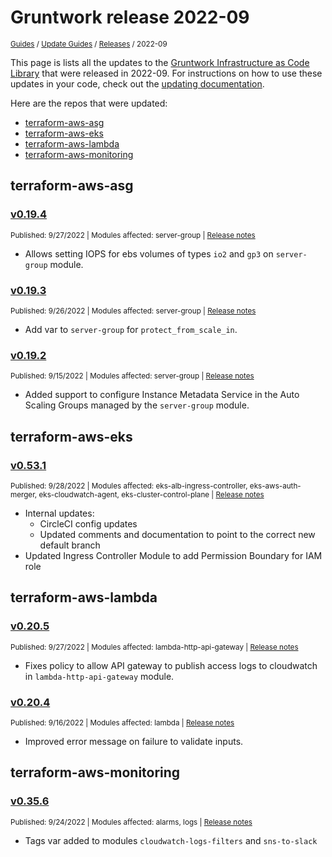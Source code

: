 
# Gruntwork release 2022-09

<p style={{marginTop: "-25px"}}><small><a href="/guides">Guides</a> / <a href="/guides/stay-up-to-date">Update Guides</a> / <a href="/guides/stay-up-to-date/releases">Releases</a> / 2022-09</small></p>

This page is lists all the updates to the [Gruntwork Infrastructure as Code 
Library](https://gruntwork.io/infrastructure-as-code-library/) that were released in 2022-09. For instructions 
on how to use these updates in your code, check out the [updating 
documentation](/guides/working-with-code/using-modules#updating).

Here are the repos that were updated:

- [terraform-aws-asg](#terraform-aws-asg)
- [terraform-aws-eks](#terraform-aws-eks)
- [terraform-aws-lambda](#terraform-aws-lambda)
- [terraform-aws-monitoring](#terraform-aws-monitoring)


## terraform-aws-asg


### [v0.19.4](https://github.com/gruntwork-io/terraform-aws-asg/releases/tag/v0.19.4)

<p style={{marginTop: "-20px", marginBottom: "10px"}}>
  <small>Published: 9/27/2022 | Modules affected: server-group | <a href="https://github.com/gruntwork-io/terraform-aws-asg/releases/tag/v0.19.4">Release notes</a></small>
</p>



- Allows setting IOPS for ebs volumes of types `io2` and `gp3` on `server-group` module.




### [v0.19.3](https://github.com/gruntwork-io/terraform-aws-asg/releases/tag/v0.19.3)

<p style={{marginTop: "-20px", marginBottom: "10px"}}>
  <small>Published: 9/26/2022 | Modules affected: server-group | <a href="https://github.com/gruntwork-io/terraform-aws-asg/releases/tag/v0.19.3">Release notes</a></small>
</p>



- Add var to `server-group` for `protect_from_scale_in`.




### [v0.19.2](https://github.com/gruntwork-io/terraform-aws-asg/releases/tag/v0.19.2)

<p style={{marginTop: "-20px", marginBottom: "10px"}}>
  <small>Published: 9/15/2022 | Modules affected: server-group | <a href="https://github.com/gruntwork-io/terraform-aws-asg/releases/tag/v0.19.2">Release notes</a></small>
</p>



- Added support to configure Instance Metadata Service in the Auto Scaling Groups managed by the `server-group` module.





## terraform-aws-eks


### [v0.53.1](https://github.com/gruntwork-io/terraform-aws-eks/releases/tag/v0.53.1)

<p style={{marginTop: "-20px", marginBottom: "10px"}}>
  <small>Published: 9/28/2022 | Modules affected: eks-alb-ingress-controller, eks-aws-auth-merger, eks-cloudwatch-agent, eks-cluster-control-plane | <a href="https://github.com/gruntwork-io/terraform-aws-eks/releases/tag/v0.53.1">Release notes</a></small>
</p>



- Internal updates:
  - CircleCI config updates
  - Updated comments and documentation to point to the correct new default branch
- Updated Ingress Controller Module to add Permission Boundary for IAM role





## terraform-aws-lambda


### [v0.20.5](https://github.com/gruntwork-io/terraform-aws-lambda/releases/tag/v0.20.5)

<p style={{marginTop: "-20px", marginBottom: "10px"}}>
  <small>Published: 9/27/2022 | Modules affected: lambda-http-api-gateway | <a href="https://github.com/gruntwork-io/terraform-aws-lambda/releases/tag/v0.20.5">Release notes</a></small>
</p>



- Fixes policy to allow API gateway to publish access logs to cloudwatch in `lambda-http-api-gateway` module.



### [v0.20.4](https://github.com/gruntwork-io/terraform-aws-lambda/releases/tag/v0.20.4)

<p style={{marginTop: "-20px", marginBottom: "10px"}}>
  <small>Published: 9/16/2022 | Modules affected: lambda | <a href="https://github.com/gruntwork-io/terraform-aws-lambda/releases/tag/v0.20.4">Release notes</a></small>
</p>


- Improved error message on failure to validate inputs.





## terraform-aws-monitoring


### [v0.35.6](https://github.com/gruntwork-io/terraform-aws-monitoring/releases/tag/v0.35.6)

<p style={{marginTop: "-20px", marginBottom: "10px"}}>
  <small>Published: 9/24/2022 | Modules affected: alarms, logs | <a href="https://github.com/gruntwork-io/terraform-aws-monitoring/releases/tag/v0.35.6">Release notes</a></small>
</p>



- Tags var added to modules `cloudwatch-logs-filters` and `sns-to-slack`






<!-- ##DOCS-SOURCER-START
{
  "sourcePlugin": "releases",
  "hash": "031e6fb6f6b307ccd3347aca56b3c419"
}
##DOCS-SOURCER-END -->
